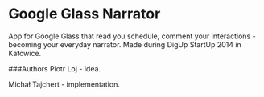 Google Glass Narrator
============
App for Google Glass that read you schedule, comment your interactions - becoming your everyday narrator.
Made during DigUp StartUp 2014 in Katowice.

###Authors
Piotr Loj - idea.

Michał Tajchert - implementation.